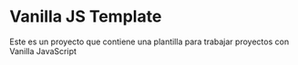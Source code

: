 # Vanilla JS Template
Este es un proyecto que contiene una plantilla para trabajar proyectos con Vanilla JavaScript
